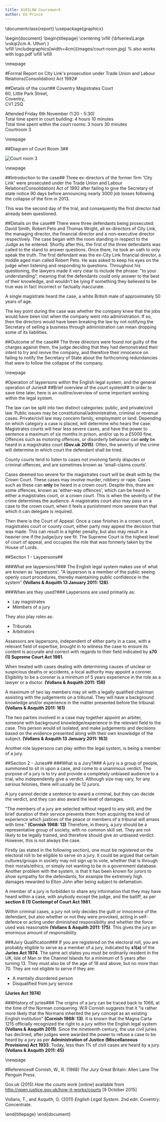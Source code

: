 ```yaml
---
title: A101LAW Coursework
author: Ed Prince
---
```

\documentclass{report}
\usepackage{graphicx} 

\begin{document}
\begin{titlepage}
    \centering
    \vfill
    {\bfseries\Large
        \vskip2cm
        A. Uthor\\
    }    
    \vfill
    \includegraphics[width=4cm]{images/court-room.jpg} % also works with logo.pdf
    \vfill
    \vfill

\newpage

#Formal Report on City Link's prosecution under Trade Union and Labour Relations(Consolidation) Act 1992#

##Details of the court##
Coventry Magistrates Court  
60, Little Park Street,  
Coventry,  
CV1 2SQ

Attended Friday 6th November (1:20 - 5:30)  
Total time spent in court building: 4 hours 10 minutes  
Total time spent within the court rooms: 3 hours 30 minutes  
Courtroom 3

\newpage

##Diagram of Court Room 3##

![Court room 3](images/court-room.png "some text")

\newpage

##Introduction to the case##
Three ex-directors of the former firm 'City Link' were prosecuted under the 
Trade Union and Labour Relations(Consolidation) Act of 1992 after failing to give 
the Secretary of state notice 90 days before announcing nearly 3000 job losses 
following the collapse of the firm in 2013. 

This was the second day of the trial, and consequently the first director had
already been questioned.

##Details on the case##
There were three defendants being prosecuted: David Smith, Robert Peto and
Thomas Wright, all ex-directors of City Link, the managing director, the
financial director and a non-executive director respectively.
The case began with the room standing in respect to the Judge as he entered.
Shortly after this, the first of the three defendants was called to the stand to
answer questions. Once there, he took an oath to only speak the truth. The first
defendant was the ex-City Link financial director, a middle aged man called
Robert Peto. He was asked to keep his eyes on the judge when listening and
responding to questions. Throughout his questioning, the lawyers made it very
clear to include the phrase: "to your understanding", meaning that the
defendants could only answer to the best of their knowledge, and wouldn't be
lying if something they believed to be true was in fact incorrect or factually
inaccurate. 

A single magistrate heard the case, a white British male of approximately 50
years of age.

The key point during the case was whether the company knew that the jobs would
have been lost when the company went into administration. If so, then the
directors would have been breaking the law by not notifying the Secretary of
selling a business through administration can mean dropping some of its
liabilities. 

##Outcome of the case##
The three directors were found not guilty of the charges against them, the judge
deciding that they had demonstrated their intent to try and revive the company,
and therefore their innocence on failing to notify the Secretary of State about
the forthcoming redundancies that were to follow the collapse of the company.

\newpage

#Operation of laypersons within the English legal system, and the general operation of Juries#
##Brief overview of the court system##
In order to save time later, here is an outline/overview of some important
working within the legal system.

The law can be split into two distinct categories: public, and private/civil
law. Public issues may be constitutional/administrative, criminal or revenue
cases. Private/civil law may concern family, employment or land. Depending on
which category a case is placed, will determine who hears the case. Magistrates courts
will hear less severe cases, and have the power to sentence a maximum of six
months in prison, and/or up to a £5000 fine. Offences such as motoring offences,
or disorderly behaviour can **only** be heard in a magistrates court **(Gov.uk
2015)**. Often, the severity of the crime will determine in which court the defendant
shall be tried.

County courts tend to listen to cases not involving family disputes or criminal
offences, and are sometimes known as 'small-claims courts'.

Cases deemed too severe for the magistrates court will be dealt with by the Crown
Court. These cases may involve murder, robbery or rape. Cases such as these can
**only** be heard in a crown court. Despite this, there are some offences, known
as 'either-way offences', which can be heard in either a magistrates court, or a
crown court. This is when the severity of the crime determines the audience. A
magistrates court also may pass on a case to the crown court, when it feels a
punishment more severe than that which it can delegate is required.

Then there is the Court of Appeal. Once a case finishes in a crown
court, magistrates court or county court, either party may appeal the decision that was made.
This can result in a lighter penalty, but also may result in a heavier one if
the judge/jury see fit. The Supreme Court is the highest level of court of
appeal, and occupies the role that was formerly taken by the House of Lords.

##Section 1 - Laypersons##

###What are laypersons?###
The English legal system makes use of what are known as 'laypersons'. "A
layperson is a member of the public seeing openly court procedures, thereby
maintaining public confidence in the system" **(Vollans & Asquith 13 January
2011: 128)**.

###When are they used?###
Laypersons are used primarily as:   

 - Lay magistrates
 - Members of a jury

They also play roles as:  

 - Tribunals
 - Arbitrators

Assessors are laypersons, independent of either party in  a case, with a relevant field of 
expertise, brought in to witness the  case to ensure its content is accurate and 
correct with regards to their field indicated by **s70 (1) Supreme Court Act 1981**.

When treated with cases dealing with determining causes of unclear or suspicious
deaths or accidents, a local authority may appoint a coroner. Eligibility to be a coroner is
a minimum of 5 years experience in the role as a lawyer or a doctor. **(Vollans
& Asquith 2011: 156)**

A maximum of two lay members may sit with a legally qualified chairman assisting
with the judgements on a tribunal. They will have a background knowledge and/or
experience in the matter presented before the tribunal. **(Vollans & Asquith
 2011: 161)**

The two parties involved in a case may together appoint an arbiter, someone with
background knowledge/experience in the relevant field to the case. This person
would sit isolated, and make judgements and decisions based on the evidence
presented along with their own knowledge of the subject. **(Vollans & Asquith 13
January 2011: 163)**

Another role laypersons can play within the legal system, is being a member of a
jury.

##Section 2 - Juries##
###What is a Jury?###
A jury is a group of people, summoned to sit in upon a case, and come to a
unanimous verdict.
The purpose of a jury is to try and provide a completely unbiased audience to a
trial, who independently give a verdict.
Although size may vary, for any serious felonies, there will usually be 12 jurors.

A jury cannot decide a sentence to award a criminal, but they can decide the
verdict, and they can also award the level of damages.

"The members of a jury are selected without regard to any skill, and the brief
duration of their service prevents them from acquiring the kind of experience
which justices of the peace or members of a tribunal will amass with time."
**(Cornish 1968: 13)** Therefore, in theory, a jury should be a representative
group of society, with no common skill set. They are not likely to be legally trained, and
therefore should give an unbiased verdict. However, this is not always the case.

Firstly (as stated in the following section), one must be registered on the
electoral roll to be eligible to serve on a jury. It could be argued that
certain cultures/groups in society may not sign up to vote, whether that is
through their morals/ethics, or simply not wanting to be in a government
database. Another problem with the system, is that it has been known for jurors
to show sympathy for the defendants, for example the extremely high damages
rewarded to Elton John after being subject to defamation.

A member of a jury is forbidden to share any information that they may have
heard within a case, with anybody except the judge, and the bailiff, as per
**section 8 (1) Contempt of Court Act 1981**.

Within criminal cases, a jury not only decides the guilt or innocence of the
defendant, but also whether or not they were provoked, acting in self-defence or
acting under diminished responsibility and whether the force used was
reasonable **(Vollans & Asquith 2011: 175)**. This gives the jury an enormous
amount of responsibility.

###Jury Qualification###
If you are registered on the electoral roll, you are probably eligible to serve
as a member of a jury, indicated by **s1(a)** of the **Juries Act 1974**. The
same act states you must be ordinarily resident in the UK, Isle of Man or the
Channel Islands for a minimum of 5 years after turning 13. They must also be of
the age of 18 and above, but no more than 70. They are not eligible to serve if
they are:

 - A mentally disordered person
 - Disqualified from jury service  

**(Juries Act 1974)**

###History of juries###
The origins of a jury can be traced back to 1066, at the time of the Norman
conquering. W.R Cornish suggests  that it "is rather more likely that the
Normans inherited the jury concept as an existing English institution" **(Cornish
1968: 13)**. It is
known that the Magna Carta 1215 officially recognized the right to a jury within
the English legal system **(Vollans & Asquith 2011)**.
Since the nineteenth century, the use civil juries has declined, after judges
were awarded the power to refuse a case to be heard by a jury as per
**Administration of Justice (Miscellaneous Provisions) Act 1933**. Today, less than 1%
of civil cases are heard by a jury.**(Vollans & Asquith 2011: 45)**

\newpage

#References#
Cornish, W., R. (1968) *The Jury* Great Britain: Allen Lane The Penguin Press.

Gov.uk (2015) *How the courts work* [online] available from
<http://open.justice.gov.uk/how-it-works/courts> [9 October 2015]

Vollans, T., and Asquith, G. (2011) *English Legal System*. 2nd edn. Coventry:
Concentrate.

\end{titlepage}
\end{document}
